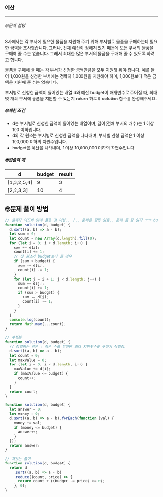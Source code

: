 ### 예산

---

###### 🤓문제 설명

S사에서는 각 부서에 필요한 물품을 지원해 주기 위해 부서별로 물품을 구매하는데 필요한 금액을 조사했습니다. 그러나, 전체 예산이 정해져 있기 때문에 모든 부서의 물품을 구매해 줄 수는 없습니다. 그래서 최대한 많은 부서의 물품을 구매해 줄 수 있도록 하려고 합니다.

물품을 구매해 줄 때는 각 부서가 신청한 금액만큼을 모두 지원해 줘야 합니다. 예를 들어 1,000원을 신청한 부서에는 정확히 1,000원을 지원해야 하며, 1,000원보다 적은 금액을 지원해 줄 수는 없습니다.

부서별로 신청한 금액이 들어있는 배열 d와 예산 budget이 매개변수로 주어질 때, 최대 몇 개의 부서에 물품을 지원할 수 있는지 return 하도록 solution 함수를 완성해주세요.

##### 🤓제한 조건

- d는 부서별로 신청한 금액이 들어있는 배열이며, 길이(전체 부서의 개수)는 1 이상 100 이하입니다.
- d의 각 원소는 부서별로 신청한 금액을 나타내며, 부서별 신청 금액은 1 이상 100,000 이하의 자연수입니다.
- budget은 예산을 나타내며, 1 이상 10,000,000 이하의 자연수입니다.

##### 🤓입출력 예

| d           | budget | result |
| ----------- | ------ | ------ |
| [1,3,2,5,4] | 9      | 3      |
| [2,2,3,3]   | 10     | 4      |

## 🤓문제 풀이 방법

```javascript
// 출제자 의도에 맞게 풀은 것 아님.. ㅏ.. 문제를 잘못 읽음.. 문제 좀 잘 읽자 ㅠㅠ budget에 딱 맞게 물품을 구매하는 줄 알았네..
function solution(d, budget) {
  d.sort((a, b) => a - b);
  let sum = 0;
  let count = new Array(d.length).fill(0);
  for (let i = 0; i < d.length; i++) {
    sum += d[i];
    count[i] += 1;
    // 첫 원소가 budget보다 클 경우
    if (sum > budget) {
      sum -= d[i];
      count[i] -= 1;
    }
    for (let j = i + 1; j < d.length; j++) {
      sum += d[j];
      count[i] += 1;
      if (sum > budget) {
        sum -= d[j];
        count[i] -= 1;
      }
    }
  }
  console.log(count);
  return Math.max(...count);
}
```

```javascript
// 수정본
function solution(d, budget) {
  // 정렬하는 이유 : 작은 수를 더하면 최대 지원횟수를 구하기 쉬워짐.
  d.sort((a, b) => a - b);
  let count = 0;
  let maxValue = 0;
  for (let i = 0; i < d.length; i++) {
    maxValue += d[i];
    if (maxValue <= budget) {
      count++;
    }
  }
  return count;
}
```

```javascript
function solution(d, budget) {
  let answer = 0;
  let money = 0;
  d.sort((a, b) => a - b).forEach(function (val) {
    money += val;
    if (money <= budget) {
      answer++;
    }
  });
  return answer;
}
```

```javascript
// 재밌는 풀이
function solution(d, budget) {
  return d
    .sort((a, b) => a - b)
    .reduce((count, price) => {
      return count + ((budget -= price) >= 0);
    }, 0);
}
```
